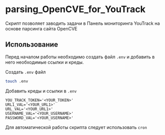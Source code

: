 # parsing_OpenCVE_for_YouTrack
Скрипт позволяет заводить задачи в Панель мониторинга YouTrack на основе парсинга сайта OpenCVE

## Использование
Перед началом работы необходимо создать файл `.env` и добавить в него необходимые ссылки и креды.

Создать `.env` файл

```sh
touch .env
```

Добавить креды и ссылки в `.env`

```
YOU_TRACK_TOKEN='<YOUR_TOKEN>'
URL1_VAL='<YOUR_URL1>'
URL_VAL='<YOUR_URL1>'
USERNAME_VAL='<YOUR_USERNAME>'
PASSWORD_VAL='<YOUR_USERNAME>'
```
 

Для автоматической работы скрипта следует использовать `cron`
